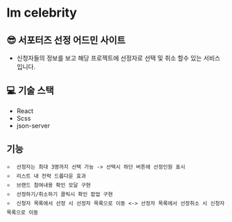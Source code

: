 # Im celebrity

## 😎  서포터즈 선정 어드민 사이트 
- 신청자들의 정보를 보고 해당 프로젝트에 선정자로 선택 및 취소 할수 있는 서비스 입니다.

## 💻  기술 스택 
 -  React
 - Scss
 -  json-server


## 기능 
    ⭐️  선정자는 최대 3명까지 선택 가능 -> 선택시 하단 버튼에 선정인원 표시
    ⭐️  리스트 내 전략 드롭다운 효과
    ⭐️  브랜드 참여내용 확인 모달 구현
    ⭐️  선정하기/취소하기 클릭시 확인 팝업 구현
    ⭐️  신청자 목록에서 선정 시 선정자 목록으로 이동 <-> 선정자 목록에서 선정취소 시 신청자 목록으로 이동 
